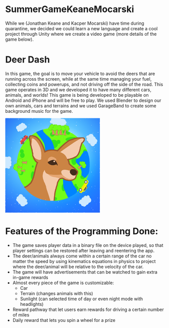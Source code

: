 # SummerGameKeaneMocarski
While we (Jonathan Keane and Kacper Mocarski) have time during quarantine, we decided we could learn a new language and create a cool project through Unity where we create a video game (more details of the game below).

# Deer Dash
In this game, the goal is to move your vehicle to avoid the deers that are running across the screen, while at the same time managing your fuel, collecting coins and powerups, and not driving off the side of the road. This game operates in 3D and we developed it to have many different cars, animals, and worlds! This game is being developed to be playable on Android and iPhone and will be free to play. We used Blender to design our own animals, cars and terrains and we used GarageBand to create some background music for the game.

<img src = "SummerCarGame/Assets/Images/deerDashWithStarsFinal.png" width = 300>

# Features of the Programming Done:
- The game saves player data in a binary file on the device played, so that player settings can be restored after leaving and reentering the app. 
- The deer/animals always come within a certain range of the car no matter the speed by using kinematics equations in physics to project where the deer/animal will be relative to the velocity of the car. 
- The game will have advertisements that can be watched to gain extra in-game rewards
- Almost every piece of the game is customizable:
  * Car
  * Terrain (changes animals with this)
  * Sunlight (can selected time of day or even night mode with headlights)
- Reward pathway that let users earn rewards for driving a certain number of miles
- Daily reward that lets you spin a wheel for a prize
